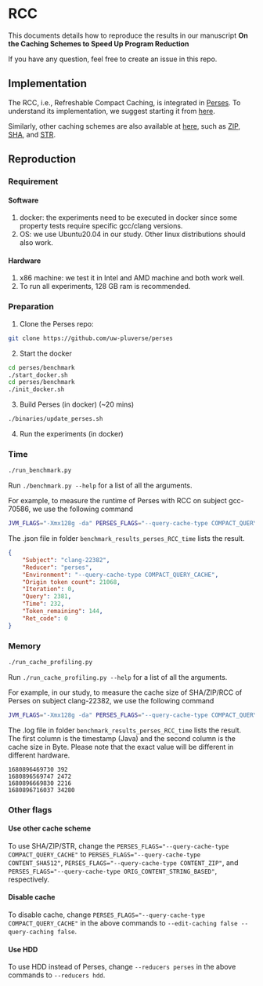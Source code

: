 # RCC

This documents details how to reproduce the results in our manuscript **On the Caching Schemes to Speed Up Program Reduction**

If you have any question, feel free to create an issue in this repo.

## Implementation

The RCC, i.e., Refreshable Compact Caching, is integrated in [Perses](https://github.com/uw-pluverse/perses).
To understand its implementation, we suggest starting it from [here](../src/org/perses/reduction/cache/CompactQueryCache.kt).

Similarly, other caching schemes are also available at [here](../src/org/perses/reduction/cache),
such as [ZIP](../src/org/perses/reduction/cache/ContentSHA512BasedQueryCache.kt),
[SHA](../src/org/perses/reduction/cache/ContentZipBasedQueryCache.kt),
and 
[STR](../src/org/perses/reduction/cache/ContentStringBasedQueryCache.kt).


## Reproduction

### Requirement

#### Software
1. docker: the experiments need to be executed in docker since some property tests require specific gcc/clang versions.
2. OS: we use Ubuntu20.04 in our study. Other linux distributions should also work.

#### Hardware
1. x86 machine: we test it in Intel and AMD machine and both work well. 
2. To run all experiments, 128 GB ram is recommended.


### Preparation

1. Clone the Perses repo:
```bash
git clone https://github.com/uw-pluverse/perses
```

2. Start the docker
```bash
cd perses/benchmark
./start_docker.sh
cd perses/benchmark
./init_docker.sh
```

3. Build Perses (in docker) (~20 mins)
```bash
./binaries/update_perses.sh
```

4. Run the experiments (in docker)


### Time

```bash
./run_benchmark.py
```

Run `./benchmark.py --help` for a list of all the arguments.

For example, to measure the runtime of Perses with RCC on subject gcc-70586, we use the following command

```bash
JVM_FLAGS="-Xmx128g -da" PERSES_FLAGS="--query-cache-type COMPACT_QUERY_CACHE" python3 run_benchmark.py --subjects clang-22382 --reducers perses -ss --iterations 1 -o benchmark_results_perses_RCC_time > clang-22382_rcc_time.log 2>&1 &;
```

The .json file in folder `benchmark_results_perses_RCC_time` lists the result.
```json
{
    "Subject": "clang-22382",
    "Reducer": "perses",
    "Environment": "--query-cache-type COMPACT_QUERY_CACHE",
    "Origin token count": 21068,
    "Iteration": 0,
    "Query": 2381,
    "Time": 232,
    "Token_remaining": 144,
    "Ret_code": 0
}
```

### Memory

```bash
./run_cache_profiling.py
```

Run `./run_cache_profiling.py --help` for a list of all the arguments.

For example, in our study, to measure the cache size of SHA/ZIP/RCC of Perses on subject clang-22382, we use the following command

```bash
JVM_FLAGS="-Xmx128g -da" PERSES_FLAGS="--query-cache-type COMPACT_QUERY_CACHE" python3 run_cache_profiling.py --subjects clang-22382 --reducers perses -ss --iterations 1 -o benchmark_results_perses_RCC_memory --monitor-interval 100000 > clang-22382_rcc_memory.log 2>&1 &;
```

The .log file in folder `benchmark_results_perses_RCC_time` lists the result.
The first column is the timestamp (Java) and the second column is the cache size in Byte. 
Please note that the exact value will be different in different hardware.

```
1680896469730 392
1680896569747 2472
1680896669830 2216
1680896716037 34280
```

### Other flags

#### Use other cache scheme
To use SHA/ZIP/STR, change the `PERSES_FLAGS="--query-cache-type COMPACT_QUERY_CACHE"` to
`PERSES_FLAGS="--query-cache-type CONTENT_SHA512"`,
`PERSES_FLAGS="--query-cache-type CONTENT_ZIP"`,
and `PERSES_FLAGS="--query-cache-type ORIG_CONTENT_STRING_BASED"`, respectively.

#### Disable cache
To disable cache, change `PERSES_FLAGS="--query-cache-type COMPACT_QUERY_CACHE"` in the above commands to `--edit-caching false --query-caching false`.

#### Use HDD
To use HDD instead of Perses, change `--reducers perses` in the above commands to `--reducers hdd`.




